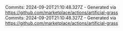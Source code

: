 Commits: 2024-09-20T21:10:48.327Z - Generated via https://github.com/marketplace/actions/artificial-grass
<br>
Commits: 2024-09-20T21:10:48.327Z - Generated via https://github.com/marketplace/actions/artificial-grass
<br>
